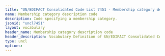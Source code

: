 ```yaml
---
title: "UN/EDIFACT Consolidated Code List 7451 - Membership category description code (20B) JSON-LD Vocabulary"
name: Membership category description code
description: Code specifying a membership category.
jsonid: "uncl7451"
layout: vocabulary
header_name: Membership category description code
header_description: Vocabulary Definition of UN/EDIFACT Consolidated Code List 7451 - Membership category description code (20B) semantics in HTML format. JSON-LD format is available at [uncl7451.jsonld](/vocabulary/uncl7451.jsonld)
type: uncl
options:
---
```

